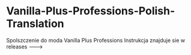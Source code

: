 # Vanilla-Plus-Professions-Polish-Translation
Spolszczenie do moda Vanilla Plus Professions Instrukcja znajduje sie w releases --->
